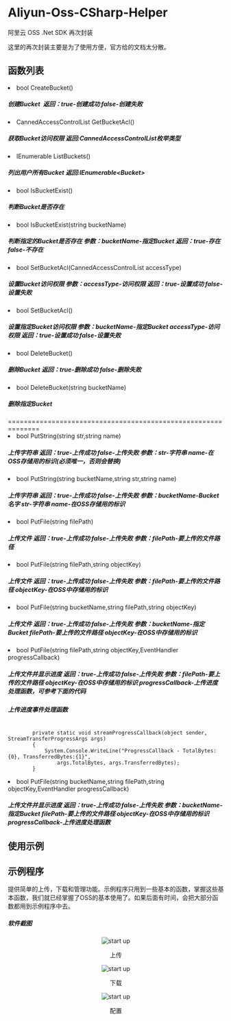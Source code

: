 # Aliyun-Oss-CSharp-Helper

阿里云 OSS .Net SDK 再次封装

这里的再次封装主要是为了使用方便，官方给的文档太分散。

<h2>函数列表</h2>
<li>bool CreateBucket()</li>
<h5>创建Bucket&nbsp;&nbsp;<em>返回：</em>true-创建成功 false-创建失败</h5>
<li>CannedAccessControlList GetBucketAcl()</li>
<h5>获取Bucket访问权限 返回:CannedAccessControlList枚举类型</h5>
<li>IEnumerable<Bucket> ListBuckets()</li>
<h5>列出用户所有Bucket 返回:IEnumerable&lt;Bucket&gt;</h5>
<li>bool IsBucketExist()</li>
<h5>判断Bucket是否存在</h5>
<li>bool IsBucketExist(string bucketName)</li>
<h5>判断指定的Bucket是否存在 参数：bucketName-指定Bucket 返回：true-存在 false-不存在</h5>
<li>bool SetBucketAcl(CannedAccessControlList accessType)</li>
<h5>设置Bucket访问权限 参数：accessType-访问权限 返回：true-设置成功 false-设置失败</h5>
<li>bool SetBucketAcl()</li>
<h5>设置指定Bucket访问权限 参数：bucketName-指定Bucket accessType-访问权限 返回：true-设置成功 false-设置失败</h5>
<li>bool DeleteBucket()</li>
<h5>删除Bucket 返回：true-删除成功 false-删除失败</h5>
<li>bool DeleteBucket(string bucketName)</li>
<h5>删除指定Bucket</h5>
==============================================================
<li>bool PutString(string str,string name)</li>
<h5>上传字符串 返回：true-上传成功 false-上传失败 参数：str-字符串 name-在OSS存储用的标识(必须唯一，否则会替换)</h5>
<li>bool PutString(string bucketName,string str,string name)</li>
<h5>上传字符串 返回：true-上传成功 false-上传失败 参数：bucketName-Bucket名字 str-字符串 name-在OSS存储用的标识</h5>
<li>bool PutFile(string filePath)</li>
<h5>上传文件 返回：true-上传成功 false-上传失败 参数：filePath-要上传的文件路径</h5>
<li>bool PutFile(string filePath,string objectKey)</li>
<h5>上传文件 返回：true-上传成功 false-上传失败 参数：filePath-要上传的文件路径 objectKey-在OSS中存储用的标识</h5>
<li>bool PutFile(string bucketName,string filePath,string objectKey)</li>
<h5>上传文件 返回：true-上传成功 false-上传失败 参数：bucketName-指定Bucket filePath-要上传的文件路径 objectKey-在OSS中存储用的标识</h5>
<li>bool PutFile(string filePath,string objectKey,EventHandler<StreamTransferProgressArgs> progressCallback)</li>
<h5>上传文件并显示进度 返回：true-上传成功 false-上传失败 参数：filePath-要上传的文件路径 objectKey-在OSS中存储用的标识 progressCallback-上传进度处理函数，可参考下面的代码</h5>
<h5>上传进度事件处理函数</h5>
<pre><code>
        private static void streamProgressCallback(object sender, StreamTransferProgressArgs args)
        {
            System.Console.WriteLine("ProgressCallback - TotalBytes:{0}, TransferredBytes:{1}",
                args.TotalBytes, args.TransferredBytes);
        }
</code></pre>
<li>bool PutFile(string bucketName,string filePath,string objectKey,EventHandler<StreamTransferProgressArgs> progressCallback)</li>
<h5>上传文件并显示进度 返回：true-上传成功 false-上传失败 参数：bucketName-指定Bucket filePath-要上传的文件路径 objectKey-在OSS中存储用的标识 progressCallback-上传进度处理函数</h5>
<h2>使用示例</h2>
<h2>示例程序</h2>
提供简单的上传，下载和管理功能。示例程序只用到一些基本的函数，掌握这些基本函数，我们就已经掌握了OSS的基本使用了。如果后面有时间，会把大部分函数都用到示例程序中去。
<br/>
<h5>软件截图</h5>
<p align="center">
        <img src="https://github.com/zhaotianff/aliyun-oss-csharp-Helper/blob/master/AliyunOssHelperLib/OssDemo/ScreenShots/1.png" align="center" alt="start up"/>
        <p align="center">上传</p>
</p>
<p align="center">
        <img src="https://github.com/zhaotianff/aliyun-oss-csharp-Helper/blob/master/AliyunOssHelperLib/OssDemo/ScreenShots/2.png" align="center" alt="start up"/>
        <p align="center">下载</p>
</p>
<p align="center">
        <img src="https://github.com/zhaotianff/aliyun-oss-csharp-Helper/blob/master/AliyunOssHelperLib/OssDemo/ScreenShots/3.png" align="center" alt="start up"/>
        <p align="center">配置</p>
</p>
